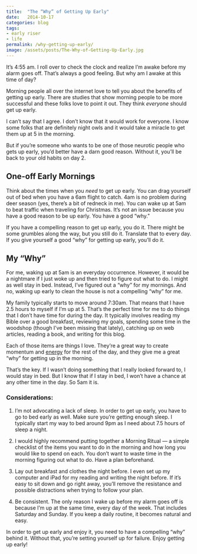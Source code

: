 ```yaml
---
title:  "The “Why” of Getting Up Early"
date:   2014-10-17
categories: blog
tags:
- early riser
- life
permalink: /why-getting-up-early/
image: /assets/posts/The-Why-of-Getting-Up-Early.jpg
---
```


It’s 4:55 am. I roll over to check the clock and realize I’m awake before my alarm goes off. That’s always a good feeling. But why am I awake at this time of day?

<!--more-->

Morning people all over the internet love to tell you about the benefits of getting up early. There are studies that show morning people to be more successful and these folks love to point it out. They think _everyone_ should get up early.

I can’t say that I agree. I don’t know that it would work for everyone. I know some folks that are definitely night owls and it would take a miracle to get them up at 5 in the morning.

But if you’re someone who wants to be one of those neurotic people who gets up early, you’d better have a darn good reason. Without it, you’ll be back to your old habits on day 2\.

## One-off Early Mornings

Think about the times when you _need_ to get up early. You can drag yourself out of bed when you have a 6am flight to catch. 4am is no problem during deer season (yes, there’s a bit of redneck in me). You can wake up at 5am to beat traffic when traveling for Christmas. It’s not an issue because you have a good reason to be up early. You have a good “why."

If you have a compelling reason to get up early, you do it. There might be some grumbles along the way, but you still do it. Translate that to every day. If you give yourself a good “why” for getting up early, you’ll do it.

## My “Why”

For me, waking up at 5am is an everyday occurrence. However, it would be a nightmare if I just woke up and then tried to figure out what to do. I might as well stay in bed. Instead, I’ve figured out a “why” for my mornings. And no, waking up early to clean the house is not a compelling “why” for me.

My family typically starts to move around 7:30am. That means that I have 2.5 hours to myself if I’m up at 5\. That’s the perfect time for me to do things that I don’t have time for during the day. It typically involves reading my Bible over a good breakfast, reviewing my goals, spending some time in the woodshop (though I’ve been missing that lately), catching up on web articles, reading a book, and writing for this blog.

Each of those items are things I love. They’re a great way to create momentum and [energy](http://joebuhlig.com/power-full-engagement-book-review/) for the rest of the day, and they give me a great “why” for getting up in the morning.

That’s the key. If I wasn’t doing something that I really looked forward to, I would stay in bed. But I know that if I stay in bed, I won’t have a chance at any other time in the day. So 5am it is.

### Considerations:

1.  I’m not advocating a lack of sleep. In order to get up early, you have to go to bed early as well. Make sure you’re getting enough sleep. I typically start my way to bed around 9pm as I need about 7.5 hours of sleep a night.

2.  I would highly recommend putting together a Morning Ritual — a simple checklist of the items you want to do in the morning and how long you would like to spend on each. You don’t want to waste time in the morning figuring out what to do. Have a plan beforehand.

3.  Lay out breakfast and clothes the night before. I even set up my computer and iPad for my reading and writing the night before. If it’s easy to sit down and go right away, you’ll remove the resistance and possible distractions when trying to follow your plan.

4.  Be consistent. The only reason I wake up before my alarm goes off is because I’m up at the same time, every day of the week. That includes Saturday and Sunday. If you keep a daily routine, it becomes natural and easy.

In order to get up early and enjoy it, you need to have a compelling “why” behind it. Without that, you’re setting yourself up for failure. Enjoy getting up early!